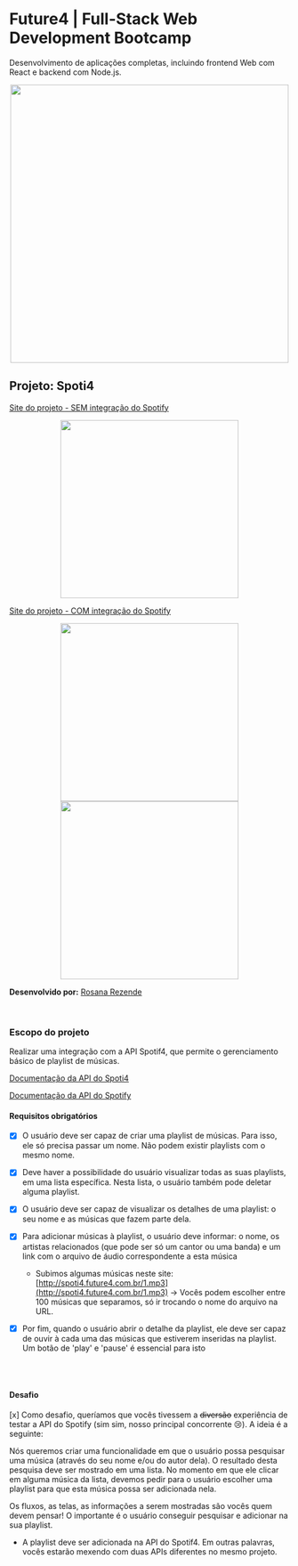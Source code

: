 # Future4 | Full-Stack Web Development Bootcamp
Desenvolvimento de aplicações completas, incluindo frontend Web com React e backend com Node.js.

<p align="center">
  <img  width='500' src='https://user-images.githubusercontent.com/45580434/74607837-f69f5e00-50ba-11ea-97e0-62fab855bcb6.png'>
</p>

## Projeto: Spoti4

[Site do projeto - SEM integração do Spotify](http://spoti4-rosana.surge.sh/)

<p align="center">
  <img  height='320' src='https://user-images.githubusercontent.com/45580434/76128847-469b8180-5fe4-11ea-8877-85ee691040a0.gif'>
</p>

[Site do projeto - COM integração do Spotify](http://spoti4-v2-rosana.surge.sh/)

<p align="center">
  <img  height='320' src='https://user-images.githubusercontent.com/45580434/76174620-26f08e80-6187-11ea-97a4-afa6b49ebe5c.gif'>
  <img  height='320' src='https://user-images.githubusercontent.com/45580434/76174631-4b4c6b00-6187-11ea-849b-6008e9a6223a.gif'>
</p>


**Desenvolvido por:** [Rosana Rezende](https://www.linkedin.com/in/rosanarezende/)

<br>


### Escopo do projeto
Realizar uma integração com a API Spotif4, que permite o gerenciamento básico de playlist de músicas.
<br>

[Documentação da API do Spoti4](https://documenter.getpostman.com/view/4233568/SVtWvmod?version=latest)

[Documentação da API do Spotify](https://developer.spotify.com/documentation/web-api/)
<br>

#### Requisitos obrigatórios

- [x] O usuário deve ser capaz de criar uma playlist de músicas. Para isso, ele só precisa passar um nome. Não podem existir playlists com o mesmo nome.

- [x] Deve haver a possibilidade do usuário visualizar todas as suas playlists, em uma lista específica. Nesta lista, o usuário também pode deletar alguma playlist.

- [x] O usuário deve ser capaz de visualizar os detalhes de uma playlist: o seu nome e as músicas que fazem parte dela.

- [x] Para adicionar músicas à playlist, o usuário deve informar: o nome, os artistas relacionados (que pode ser só um cantor ou uma banda) e um link com o arquivo de áudio correspondente a esta música
    - Subimos algumas músicas neste site: [http://spoti4.future4.com.br/1.mp3](http://spoti4.future4.com.br/1.mp3) → Vocês podem escolher entre 100 músicas que separamos, só ir trocando o nome do arquivo na URL.

- [x] Por fim, quando o usuário abrir o detalhe da playlist, ele deve ser capaz de ouvir à cada uma das músicas que estiverem inseridas na playlist. Um botão de 'play' e 'pause' é essencial para isto

<br><br>

#### Desafio

[x] Como desafio, queríamos que vocês tivessem a ~~diversão~~ experiência de testar a API do Spotify (sim sim, nosso principal concorrente 😢). A ideia é a seguinte:

Nós queremos criar uma funcionalidade em que o usuário possa pesquisar uma música (através do seu nome e/ou do autor dela). O resultado desta pesquisa deve ser mostrado em uma lista. No momento em que ele clicar em alguma música da lista, devemos pedir para o usuário escolher uma playlist para que esta música possa ser adicionada nela. 

Os fluxos, as telas, as informações a serem mostradas são vocês quem devem pensar! O importante é o usuário conseguir pesquisar e adicionar na sua playlist.

- A playlist deve ser adicionada na API do Spotif4. Em outras palavras, vocês estarão mexendo com duas APIs diferentes no mesmo projeto.

<br>

